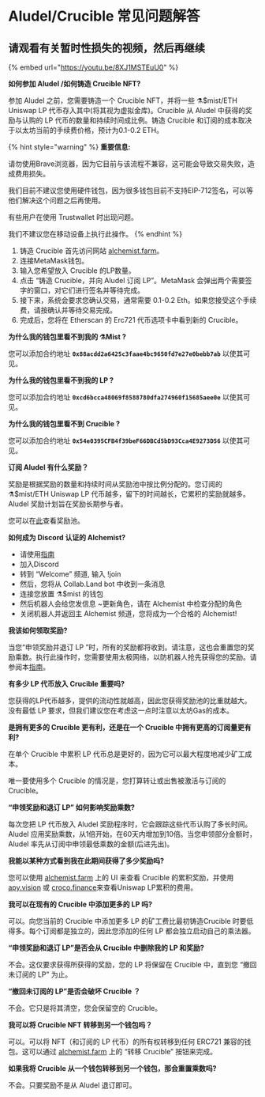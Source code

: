 # Aludel/Crucible 常见问题解答

## **请观看有关暂时性损失的视频，然后再继续**

{% embed url="https://youtu.be/8XJ1MSTEuU0" %}

**如何参加 Aludel /如何铸造 Crucible NFT?**

参加 Aludel 之前，您需要铸造一个 Crucible NFT，并将一些 ⚗️$mist/ETH Uniswap LP 代币存入其中\(将其视为虚拟金库\)。Crucible 从 Aludel 中获得的奖励与认购的 LP 代币的数量和持续时间成比例。铸造 Crucible 和订阅的成本取决于以太坊当前的手续费价格，预计为0.1-0.2 ETH。

{% hint style="warning" %}
**重要信息:**

请勿使用Brave浏览器，因为它目前与该流程不兼容，这可能会导致交易失败，造成费用损失。

我们目前不建议您使用硬件钱包，因为很多钱包目前不支持EIP-712签名，可以等他们解决这个问题之后再使用。

有些用户在使用 Trustwallet 时出现问题。

我们不建议您在移动设备上执行此操作。
{% endhint %}

1. 铸造 Crucible 首先访问网站 [alchemist.farm](https://alchemist.farm/)。
2. 连接MetaMask钱包。
3. 输入您希望放入 Crucible 的LP数量。 
4. 点击 “铸造 Crucible，并向 Aludel 订阅 LP”。MetaMask 会弹出两个需要签字的窗口，对它们进行签名并等待完成。
5. 接下来，系统会要求您确认交易，通常需要 0.1-0.2 Eth。如果您接受这个手续费，请按确认并等待交易完成。
6. 完成后，您将在 Etherscan 的 Erc721 代币选项卡中看到新的 Crucible。

**为什么我的钱包里看不到我的 ⚗️Mist ?**

您可以添加合约地址 **`0x88acdd2a6425c3faae4bc9650fd7e27e0bebb7ab`** 以使其可见。

**为什么我的钱包里看不到我的 LP ?**

您可以添加合约地址 **`0xcd6bcca48069f8588780dfa274960f15685aee0e`** 以使其可见。

**为什么我的钱包里看不到 Crucible ?**

您可以添加合约地址 **`0x54e0395CFB4f39beF66DBCd5bD93Cca4E9273D56`** 以使其可见。

**订阅 Aludel 有什么奖励？**

奖励是根据奖励的数量和持续时间从奖励池中按比例分配的。您订阅的⚗️$mist/ETH Uniswap LP 代币越多，留下的时间越长，它累积的奖励就越多。 Aludel 奖励计划旨在奖励长期参与者。

您可以在[此](https://etherscan.io/address/0x04108d6e9a51bec5170f8fd953a156cf754ba541)查看奖励池。

**如何成为 Discord 认证的 Alchemist?**

* 请使用[指南](https://hackmd.io/@alchemistcoin/H1qJBNwLO)
* 加入Discord
* 转到 “Welcome” 频道, 输入 !join
* 然后，您将从 Collab.Land bot 中收到一条消息
* 连接您放置 ⚗️$mist 的钱包
* 然后机器人会给您发信息 ~更新角色，请在 Alchemist 中检查分配的角色
* 关闭机器人并返回主 Alchemist 频道，您将成为一个合格的 Alchemist!

**我该如何领取奖励?**

当您“申领奖励并退订 LP ”时，所有的奖励都将收到。请注意，这也会重置您的奖励乘数。执行此操作时，您需要使用太极网络，以防机器人抢先获得您的奖励。请参阅本[指南](https://hackmd.io/@alchemistcoin/B1fqdbTUd)。

**有多少 LP 代币放入 Crucible 重要吗?**

您获得的LP代币越多，提供的流动性就越高，因此您获得奖励池的比重就越大。没有最低 LP 要求，但我们建议您在考虑这一点时注意以太坊Gas的成本。

**是拥有更多的 Crucible 更有利，还是在一个 Crucible 中拥有更高的订阅量更有利?**

在单个 Crucible 中累积 LP 代币总是更好的，因为它可以最大程度地减少矿工成本。

唯一要使用多个 Crucible 的情况是，您打算转让或出售被激活与订阅的 Crucible。

**“申领奖励和退订 LP” 如何影响奖励乘数?**

每次您把 LP 代币放入 Aludel 奖励程序时，它会跟踪这些代币认购了多长时间。 Aludel 应用奖励乘数，从1倍开始，在60天内增加到10倍。当您申领部分金额时，Aludel 率先从订阅中申领最低乘数的金额\(后进先出\)。

**我能以某种方式看到我在此期间获得了多少奖励吗?**

您可以使用 [alchemist.farm](https://alchemist.farm) 上的 UI 来查看 Crucible 的累积奖励，并使用 [apy.vision](https://apy.vision/) 或 [croco.finance](https://croco.finance/)来查看Uniswap LP累积的费用。

**我可以在现有的 Crucible 中添加更多的 LP 吗?**

可以。向您当前的 Crucible 中添加更多 LP 的矿工费比最初铸造Crucible 时要低得多。每个订阅都是独立的，因此您添加的任何 LP 都会独立启动自己的乘法器。

**“申领奖励和退订 LP”是否会从 Crucible 中删除我的 LP 和奖励?**

不会。这仅要求获得所获得的奖励，您的 LP 将保留在 Crucible 中，直到您 “撤回未订阅的 LP” 为止。

**“撤回未订阅的 LP”是否会破坏 Crucible ？**

不会。它只是将其清空，您会保留空的 Crucible。

**我可以将 Crucible NFT 转移到另一个钱包吗？**

可以。可以将 NFT（和订阅的 LP 代币）的所有权转移到任何 ERC721 兼容的钱包。这可以通过 [alchemist.farm](https://alchemist.farm/) 上的 “转移 Crucible” 按钮来完成。

**如果我将 Crucible 从一个钱包转移到另一个钱包，那会重置乘数吗?**

不会。只要奖励不是从 Aludel 退订即可。

